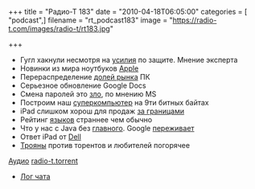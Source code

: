 +++
title = "Радио-Т 183"
date = "2010-04-18T06:05:00"
categories = [ "podcast",]
filename = "rt_podcast183"
image = "https://radio-t.com/images/radio-t/rt183.jpg"

+++

- Гугл хакнули несмотря на [усилия](http://www.securitylab.ru/news/393027.php) по защите. Мнение эксперта
- Новинки из мира ноутбуков [Apple](http://hitech.tomsk.ru/newsmobile/14805-apple-vypustila-novye-macbook-pro.html)
- Перераспределение [долей рынка](http://itc.ua/node/45484) ПК
- Серьезное обновление Google Docs
- Смена паролей это [зло](http://www.securitylab.ru/news/392954.php), по мнению MS
- Построим наш [суперкомпьютер](http://corp.cnews.ru/news/top/index.shtml?2010/04/16/386907) на 9ти битных байтах
- iPad слишком хорош для продаж [за границами](http://www.engadget.com/2010/04/14/ipad-international-launch-delayed-until-the-end-of-may/)
- Рейтинг [языков](http://soft.compulenta.ru/523692/) страннее чем обычно
- Что у нас с Java без [главного](http://www.opennet.ru/opennews/art.shtml?num=26182). Google [переживает](http://soft.compulenta.ru/523702/)
- Ответ iPad от [Dell](http://www.engadget.com/2010/04/16/dells-7-inch-and-10-inch-streak-tablets-leaked/)
- [Трояны](http://www.securitylab.ru/news/392811.php) против торентов и любителей погорячее

[Аудио](http://archive.rucast.net/radio-t/media/rt_podcast183.mp3)
[radio-t.torrent](http://www.radio-t.com/torrents/rt_podcast183.mp3.torrent)

* [Лог чата](http://chat.radio-t.com/logs/radio-t-183.html)
<audio src="http://archive.rucast.net/radio-t/media/rt_podcast183.mp3" preload="none"></audio>